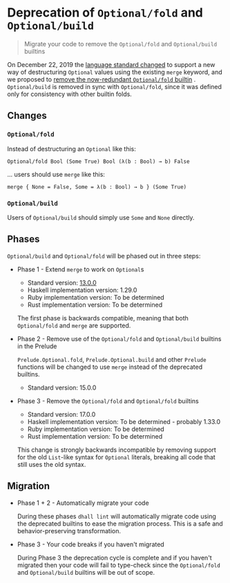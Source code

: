 # Deprecation of `Optional/fold` and `Optional/build`

> Migrate your code to remove the `Optional/fold` and `Optional/build` builtins

On December 22, 2019 the [language standard changed](https://github.com/dhall-lang/dhall-lang/pull/860)
to support a new way of destructuring `Optional` values using the existing `merge` keyword, and we proposed to
[remove the now-redundant `Optional/fold` builtin](https://github.com/dhall-lang/dhall-lang/issues/869)
. `Optional/build` is removed in sync with `Optional/fold`, since it was defined only for consistency with
other builtin folds.

## Changes

### `Optional/fold`

Instead of destructuring an `Optional` like this:

```dhall
Optional/fold Bool (Some True) Bool (λ(b : Bool) → b) False
```

... users should use `merge` like this:

```dhall
merge { None = False, Some = λ(b : Bool) → b } (Some True)
```

### `Optional/build`

Users of `Optional/build` should simply use `Some` and `None` directly.

## Phases

`Optional/build` and `Optional/fold` will be phased out in three steps:

* Phase 1 - Extend `merge` to work on `Optional`s

  * Standard version: [13.0.0](https://github.com/dhall-lang/dhall-lang/releases/tag/v13.0.0)
  * Haskell implementation version: 1.29.0
  * Ruby implementation version: To be determined
  * Rust implementation version: To be determined

  The first phase is backwards compatible, meaning that both `Optional/fold` and `merge`
  are supported.

* Phase 2 - Remove use of the `Optional/fold` and `Optional/build` builtins in the Prelude

  `Prelude.Optional.fold`, `Prelude.Optional.build` and other `Prelude` functions will be
  changed to use `merge` instead of the deprecated builtins.

  * Standard version: 15.0.0

* Phase 3 - Remove the `Optional/fold` and `Optional/fold` builtins

  * Standard version: 17.0.0
  * Haskell implementation version: To be determined - probably 1.33.0
  * Ruby implementation version: To be determined
  * Rust implementation version: To be determined

  This change is strongly backwards incompatible by removing support for the old `List`-like syntax for `Optional` literals, breaking all code that still uses the old syntax.

## Migration

* Phase 1 + 2 - Automatically migrate your code

  During these phases `dhall lint` will automatically migrate code using the deprecated builtins
  to ease the migration process. This is a safe and behavior-preserving transformation.

* Phase 3 - Your code breaks if you haven't migrated

  During Phase 3 the deprecation cycle is complete and if you haven't migrated then your
  code will fail to type-check since the `Optional/fold` and `Optional/build` builtins will be
  out of scope.
